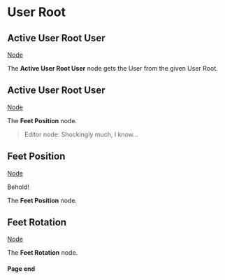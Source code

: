 # User Root

<!-- panels:start -->
<!-- div:title-panel -->
## Active User Root User

<!-- div:right-panel -->
[Node](-/protoflux/_template/nodes/Root/Users/User%20Root/README.md#ProtoFlux.Runtimes.Execution.Nodes.FrooxEngine.Users.Roots.ActiveUserRootUser ':include')

<!-- div:left-panel -->
The **Active User Root User** node gets the User from the given User Root.
<!-- panels:end -->

<!-- panels:start -->
<!-- div:title-panel -->
## Active User Root User

<!-- div:right-panel -->
[Node](-/protoflux/_template/nodes/Root/Users/User%20Root/README.md#ProtoFlux.Runtimes.Execution.Nodes.FrooxEngine.Users.Roots.ControllerSlot ':include')

<!-- div:left-panel -->
The **Feet Position** node.

> Editor node: Shockingly much, I know...
<!-- panels:end -->

<!-- panels:start -->
<!-- div:title-panel -->
## Feet Position

<!-- div:right-panel -->
[Node](-/protoflux/_template/nodes/Root/Users/User%20Root/README.md#ProtoFlux.Runtimes.Execution.Nodes.FrooxEngine.Users.Roots.FeetPosition ':include')

<!-- div:left-panel -->
Behold!

The **Feet Position** node.
<!-- panels:end -->

<!-- panels:start -->
<!-- div:title-panel -->
## Feet Rotation

<!-- div:right-panel -->
[Node](-/protoflux/_template/nodes/Root/Users/User%20Root/README.md#ProtoFlux.Runtimes.Execution.Nodes.FrooxEngine.Users.Roots.FeetRotation ':include')

<!-- div:left-panel -->
The **Feet Rotation** node.
<!-- panels:end -->

#### Page end
